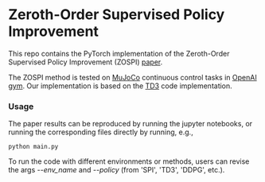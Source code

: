 # Zeroth-Order Supervised Policy Improvement

This repo contains the PyTorch implementation of the Zeroth-Order Supervised Policy Improvement (ZOSPI) [paper](https://arxiv.org/abs/2006.06600). 

The ZOSPI method is tested on [MuJoCo](http://www.mujoco.org/) continuous control tasks in [OpenAI gym](https://github.com/openai/gym). 
Our implementation is based on the [TD3](https://github.com/sfujim/TD3) code implementation. 

### Usage

The paper results can be reproduced by running the jupyter notebooks, or running the corresponding files directly by running, e.g.,

```
python main.py
```

To run the code with different environments or methods, users can revise the args *--env_name* and *--policy* (from 'SPI', 'TD3', 'DDPG', etc.).

